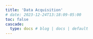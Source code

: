 ```yaml
---
title: 'Data Acquisition'
# date: 2023-12-24T13:18:09-05:00
toc: false
cascade:
  type: docs # blog | docs | default
---
```

